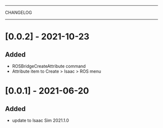 **********
CHANGELOG
**********

[0.0.2] - 2021-10-23
========================

Added
-------
- ROSBridgeCreateAttribute command
- Attribute item to Create > Isaac > ROS menu

[0.0.1] - 2021-06-20
========================

Added
-------
- update to Isaac Sim 2021.1.0
